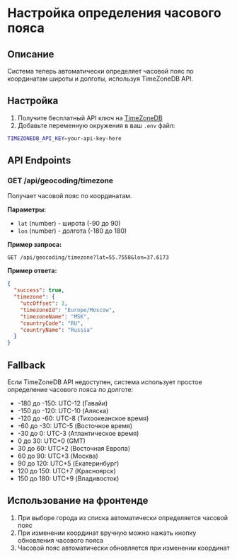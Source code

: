# Настройка определения часового пояса

## Описание

Система теперь автоматически определяет часовой пояс по координатам широты и долготы, используя TimeZoneDB API.

## Настройка

1. Получите бесплатный API ключ на [TimeZoneDB](https://timezonedb.com/api)
2. Добавьте переменную окружения в ваш `.env` файл:

```bash
TIMEZONEDB_API_KEY=your-api-key-here
```

## API Endpoints

### GET /api/geocoding/timezone

Получает часовой пояс по координатам.

**Параметры:**
- `lat` (number) - широта (-90 до 90)
- `lon` (number) - долгота (-180 до 180)

**Пример запроса:**
```
GET /api/geocoding/timezone?lat=55.7558&lon=37.6173
```

**Пример ответа:**
```json
{
  "success": true,
  "timezone": {
    "utcOffset": 3,
    "timezoneId": "Europe/Moscow",
    "timezoneName": "MSK",
    "countryCode": "RU",
    "countryName": "Russia"
  }
}
```

## Fallback

Если TimeZoneDB API недоступен, система использует простое определение часового пояса по долготе:

- -180 до -150: UTC-12 (Гавайи)
- -150 до -120: UTC-10 (Аляска)
- -120 до -60: UTC-8 (Тихоокеанское время)
- -60 до -30: UTC-5 (Восточное время)
- -30 до 0: UTC-3 (Атлантическое время)
- 0 до 30: UTC+0 (GMT)
- 30 до 60: UTC+2 (Восточная Европа)
- 60 до 90: UTC+3 (Москва)
- 90 до 120: UTC+5 (Екатеринбург)
- 120 до 150: UTC+7 (Красноярск)
- 150 до 180: UTC+9 (Владивосток)

## Использование на фронтенде

1. При выборе города из списка автоматически определяется часовой пояс
2. При изменении координат вручную можно нажать кнопку обновления часового пояса
3. Часовой пояс автоматически обновляется при изменении координат
